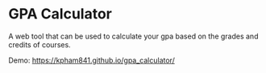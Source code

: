 # GPA Calculator

A web tool that can be used to calculate your gpa based on the grades and credits of courses.

Demo: https://kpham841.github.io/gpa_calculator/
